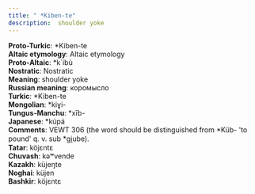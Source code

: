 ```yaml
---
title: " *Kiben-te"
description:  shoulder yoke
---
```


<strong>Proto-Turkic</strong>:  *Kiben-te<br>
<strong>Altaic etymology</strong>:  Altaic etymology<br>
<strong> Proto-Altaic</strong>:  *k`ibù<br>
<strong>Nostratic</strong>:  Nostratic<br>
<strong>Meaning</strong>:  shoulder yoke<br>
<strong>Russian meaning</strong>:  коромысло<br>
<strong>Turkic</strong>:  *Kiben-te<br>
<strong>Mongolian</strong>:  *kiɣi-<br>
<strong>Tungus-Manchu</strong>:  *xīb-<br>
<strong>Japanese</strong>:  *kúpá<br>
<strong>Comments</strong>:  VEWT 306 (the word should be distinguished from *Küb- 'to pound' q. v. sub *gi̯ube).<br>
<strong>Tatar</strong>:  köjɛntɛ<br>
<strong>Chuvash</strong>:  kǝʷvende<br>
<strong>Kazakh</strong>:  küjeŋte<br>
<strong>Noghai</strong>:  küjen<br>
<strong>Bashkir</strong>:  köjɛntɛ<br>


